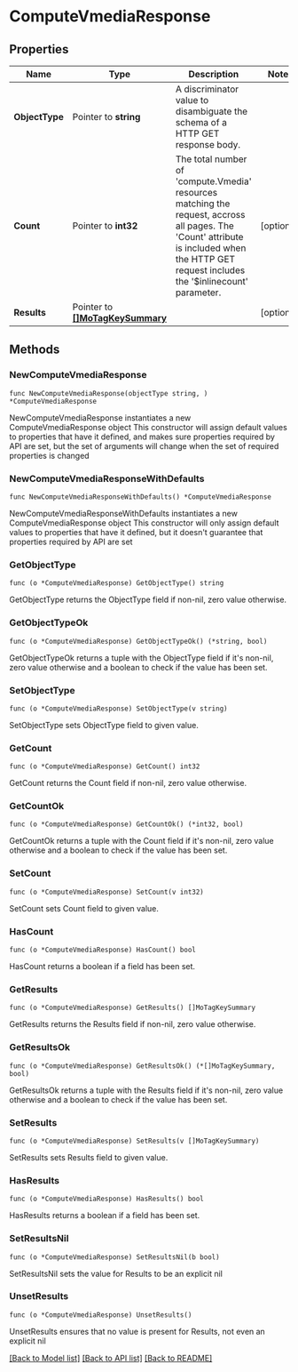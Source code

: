 # ComputeVmediaResponse

## Properties

Name | Type | Description | Notes
------------ | ------------- | ------------- | -------------
**ObjectType** | Pointer to **string** | A discriminator value to disambiguate the schema of a HTTP GET response body. | 
**Count** | Pointer to **int32** | The total number of &#39;compute.Vmedia&#39; resources matching the request, accross all pages. The &#39;Count&#39; attribute is included when the HTTP GET request includes the &#39;$inlinecount&#39; parameter. | [optional] 
**Results** | Pointer to [**[]MoTagKeySummary**](MoTagKeySummary.md) |  | [optional] 

## Methods

### NewComputeVmediaResponse

`func NewComputeVmediaResponse(objectType string, ) *ComputeVmediaResponse`

NewComputeVmediaResponse instantiates a new ComputeVmediaResponse object
This constructor will assign default values to properties that have it defined,
and makes sure properties required by API are set, but the set of arguments
will change when the set of required properties is changed

### NewComputeVmediaResponseWithDefaults

`func NewComputeVmediaResponseWithDefaults() *ComputeVmediaResponse`

NewComputeVmediaResponseWithDefaults instantiates a new ComputeVmediaResponse object
This constructor will only assign default values to properties that have it defined,
but it doesn't guarantee that properties required by API are set

### GetObjectType

`func (o *ComputeVmediaResponse) GetObjectType() string`

GetObjectType returns the ObjectType field if non-nil, zero value otherwise.

### GetObjectTypeOk

`func (o *ComputeVmediaResponse) GetObjectTypeOk() (*string, bool)`

GetObjectTypeOk returns a tuple with the ObjectType field if it's non-nil, zero value otherwise
and a boolean to check if the value has been set.

### SetObjectType

`func (o *ComputeVmediaResponse) SetObjectType(v string)`

SetObjectType sets ObjectType field to given value.


### GetCount

`func (o *ComputeVmediaResponse) GetCount() int32`

GetCount returns the Count field if non-nil, zero value otherwise.

### GetCountOk

`func (o *ComputeVmediaResponse) GetCountOk() (*int32, bool)`

GetCountOk returns a tuple with the Count field if it's non-nil, zero value otherwise
and a boolean to check if the value has been set.

### SetCount

`func (o *ComputeVmediaResponse) SetCount(v int32)`

SetCount sets Count field to given value.

### HasCount

`func (o *ComputeVmediaResponse) HasCount() bool`

HasCount returns a boolean if a field has been set.

### GetResults

`func (o *ComputeVmediaResponse) GetResults() []MoTagKeySummary`

GetResults returns the Results field if non-nil, zero value otherwise.

### GetResultsOk

`func (o *ComputeVmediaResponse) GetResultsOk() (*[]MoTagKeySummary, bool)`

GetResultsOk returns a tuple with the Results field if it's non-nil, zero value otherwise
and a boolean to check if the value has been set.

### SetResults

`func (o *ComputeVmediaResponse) SetResults(v []MoTagKeySummary)`

SetResults sets Results field to given value.

### HasResults

`func (o *ComputeVmediaResponse) HasResults() bool`

HasResults returns a boolean if a field has been set.

### SetResultsNil

`func (o *ComputeVmediaResponse) SetResultsNil(b bool)`

 SetResultsNil sets the value for Results to be an explicit nil

### UnsetResults
`func (o *ComputeVmediaResponse) UnsetResults()`

UnsetResults ensures that no value is present for Results, not even an explicit nil

[[Back to Model list]](../README.md#documentation-for-models) [[Back to API list]](../README.md#documentation-for-api-endpoints) [[Back to README]](../README.md)


